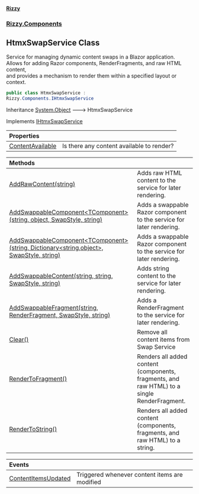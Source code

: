 #### [Rizzy](index 'index')
### [Rizzy.Components](Rizzy.Components 'Rizzy.Components')

## HtmxSwapService Class

Service for managing dynamic content swaps in a Blazor application.  
Allows for adding Razor components, RenderFragments, and raw HTML content,  
and provides a mechanism to render them within a specified layout or context.

```csharp
public class HtmxSwapService :
Rizzy.Components.IHtmxSwapService
```

Inheritance [System.Object](https://docs.microsoft.com/en-us/dotnet/api/System.Object 'System.Object') &#129106; HtmxSwapService

Implements [IHtmxSwapService](Rizzy.Components.IHtmxSwapService 'Rizzy.Components.IHtmxSwapService')

| Properties | |
| :--- | :--- |
| [ContentAvailable](Rizzy.Components.HtmxSwapService.ContentAvailable 'Rizzy.Components.HtmxSwapService.ContentAvailable') | Is there any content available to render? |

| Methods | |
| :--- | :--- |
| [AddRawContent(string)](Rizzy.Components.HtmxSwapService.AddRawContent(string) 'Rizzy.Components.HtmxSwapService.AddRawContent(string)') | Adds raw HTML content to the service for later rendering. |
| [AddSwappableComponent&lt;TComponent&gt;(string, object, SwapStyle, string)](Rizzy.Components.HtmxSwapService.AddSwappableComponent_TComponent_(string,object,Rizzy.SwapStyle,string) 'Rizzy.Components.HtmxSwapService.AddSwappableComponent<TComponent>(string, object, Rizzy.SwapStyle, string)') | Adds a swappable Razor component to the service for later rendering. |
| [AddSwappableComponent&lt;TComponent&gt;(string, Dictionary&lt;string,object&gt;, SwapStyle, string)](Rizzy.Components.HtmxSwapService.AddSwappableComponent_TComponent_(string,System.Collections.Generic.Dictionary_string,object_,Rizzy.SwapStyle,string) 'Rizzy.Components.HtmxSwapService.AddSwappableComponent<TComponent>(string, System.Collections.Generic.Dictionary<string,object>, Rizzy.SwapStyle, string)') | Adds a swappable Razor component to the service for later rendering. |
| [AddSwappableContent(string, string, SwapStyle, string)](Rizzy.Components.HtmxSwapService.AddSwappableContent(string,string,Rizzy.SwapStyle,string) 'Rizzy.Components.HtmxSwapService.AddSwappableContent(string, string, Rizzy.SwapStyle, string)') | Adds string content to the service for later rendering. |
| [AddSwappableFragment(string, RenderFragment, SwapStyle, string)](Rizzy.Components.HtmxSwapService.AddSwappableFragment(string,Microsoft.AspNetCore.Components.RenderFragment,Rizzy.SwapStyle,string) 'Rizzy.Components.HtmxSwapService.AddSwappableFragment(string, Microsoft.AspNetCore.Components.RenderFragment, Rizzy.SwapStyle, string)') | Adds a RenderFragment to the service for later rendering. |
| [Clear()](Rizzy.Components.HtmxSwapService.Clear() 'Rizzy.Components.HtmxSwapService.Clear()') | Remove all content items from Swap Service |
| [RenderToFragment()](Rizzy.Components.HtmxSwapService.RenderToFragment() 'Rizzy.Components.HtmxSwapService.RenderToFragment()') | Renders all added content (components, fragments, and raw HTML) to a single RenderFragment. |
| [RenderToString()](Rizzy.Components.HtmxSwapService.RenderToString() 'Rizzy.Components.HtmxSwapService.RenderToString()') | Renders all added content (components, fragments, and raw HTML) to a string. |

| Events | |
| :--- | :--- |
| [ContentItemsUpdated](Rizzy.Components.HtmxSwapService.ContentItemsUpdated 'Rizzy.Components.HtmxSwapService.ContentItemsUpdated') | Triggered whenever content items are modified |

